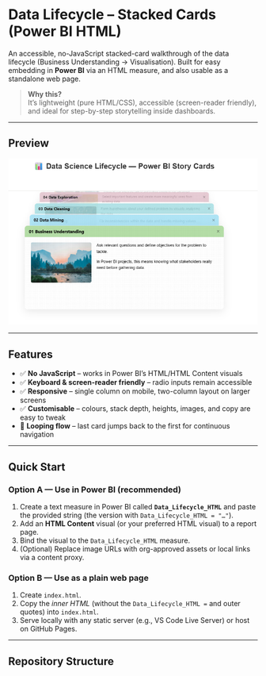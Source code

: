 # Data Lifecycle – Stacked Cards (Power BI HTML)

An accessible, no-JavaScript stacked-card walkthrough of the data lifecycle (Business Understanding → Visualisation). Built for easy embedding in **Power BI** via an HTML measure, and also usable as a standalone web page.

> **Why this?**  
> It’s lightweight (pure HTML/CSS), accessible (screen-reader friendly), and ideal for step-by-step storytelling inside dashboards.

---

## Preview

<!-- Add your own screenshot or GIF here -->
![Preview of stacked cards UI](Screenshot%202025-09-06%20215850.png)

---

## Features

- ✅ **No JavaScript** – works in Power BI’s HTML/HTML Content visuals  
- ✅ **Keyboard & screen-reader friendly** – radio inputs remain accessible  
- ✅ **Responsive** – single column on mobile, two-column layout on larger screens  
- ✅ **Customisable** – colours, stack depth, heights, images, and copy are easy to tweak  
- 🔁 **Looping flow** – last card jumps back to the first for continuous navigation

---

## Quick Start

### Option A — Use in Power BI (recommended)
1. Create a text measure in Power BI called **`Data_Lifecycle_HTML`** and paste the provided string (the version with `Data_Lifecycle_HTML = "…"`).
2. Add an **HTML Content** visual (or your preferred HTML visual) to a report page.
3. Bind the visual to the `Data_Lifecycle_HTML` measure.
4. (Optional) Replace image URLs with org-approved assets or local links via a content proxy.

### Option B — Use as a plain web page
1. Create `index.html`.
2. Copy the *inner HTML* (without the `Data_Lifecycle_HTML =` and outer quotes) into `index.html`.
3. Serve locally with any static server (e.g., VS Code Live Server) or host on GitHub Pages.

---

## Repository Structure

